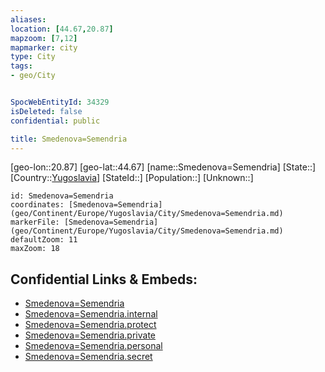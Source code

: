 ```yaml
---
aliases: 
location: [44.67,20.87]
mapzoom: [7,12] 
mapmarker: city 
type: City
tags:
- geo/City


SpocWebEntityId: 34329
isDeleted: false
confidential: public

title: Smedenova=Semendria
---
```

[geo-lon::20.87]
[geo-lat::44.67]
[name::Smedenova=Semendria]
[State::]
[Country::[Yugoslavia](geo/Continent/Europe/Yugoslavia.md)]
[StateId::]
[Population::]
[Unknown::]


```leaflet
id: Smedenova=Semendria
coordinates: [Smedenova=Semendria](geo/Continent/Europe/Yugoslavia/City/Smedenova=Semendria.md)
markerFile: [Smedenova=Semendria](geo/Continent/Europe/Yugoslavia/City/Smedenova=Semendria.md)
defaultZoom: 11 
maxZoom: 18
```


## Confidential Links & Embeds: 
- [Smedenova=Semendria](../../../../../../_public/geo/Continent/Europe/Yugoslavia/City/Smedenova=Semendria.md) 
- [Smedenova=Semendria.internal](../../../../../../_internal/geo/Continent/Europe/Yugoslavia/City/Smedenova=Semendria.internal.md) 
- [Smedenova=Semendria.protect](../../../../../../_protect/geo/Continent/Europe/Yugoslavia/City/Smedenova=Semendria.protect.md) 
- [Smedenova=Semendria.private](../../../../../../_private/geo/Continent/Europe/Yugoslavia/City/Smedenova=Semendria.private.md) 
- [Smedenova=Semendria.personal](../../../../../../_personal/geo/Continent/Europe/Yugoslavia/City/Smedenova=Semendria.personal.md) 
- [Smedenova=Semendria.secret](../../../../../../_secret/geo/Continent/Europe/Yugoslavia/City/Smedenova=Semendria.secret.md) 
